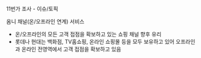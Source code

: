 11번가 조사 - 이슈/토픽


옴니 채널(온/오프라인 연계) 서비스
* 온/오프라인의 모든 고객 접점을 확보하고 있는 쇼핑 채널 향후 유리
* 롯데나 현대는 백화점, TV홈쇼핑, 온라인 쇼핑몰 등을 모두 보유하고 있어 오프라인과 온라인 전영역에서 고객 접점을 확보하고 있음
